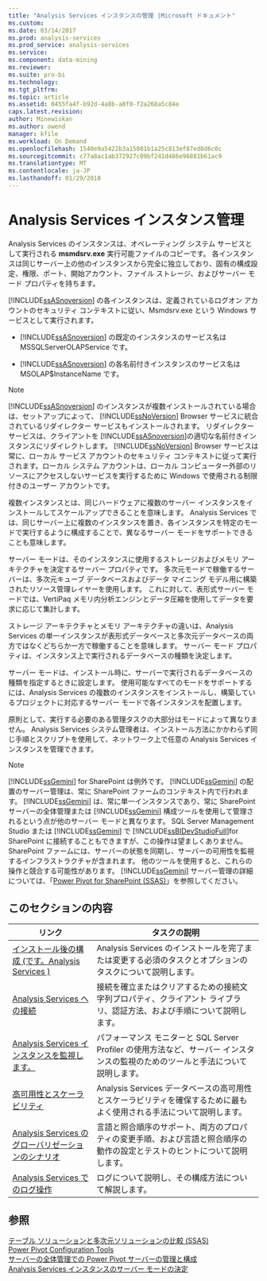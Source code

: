 ```yaml
---
title: "Analysis Services インスタンスの管理 |Microsoft ドキュメント"
ms.custom: 
ms.date: 03/14/2017
ms.prod: analysis-services
ms.prod_service: analysis-services
ms.service: 
ms.component: data-mining
ms.reviewer: 
ms.suite: pro-bi
ms.technology: 
ms.tgt_pltfrm: 
ms.topic: article
ms.assetid: 0455fa4f-b92d-4a8b-a8f0-f2a268a5c84e
caps.latest.revision: 
author: Minewiskan
ms.author: owend
manager: kfile
ms.workload: On Demand
ms.openlocfilehash: 1540e9a5422b3a15081b1a25c813ef87ed8d6c0c
ms.sourcegitcommit: c77a8ac1ab372927c09bf241d486e96881b61ac9
ms.translationtype: MT
ms.contentlocale: ja-JP
ms.lasthandoff: 01/29/2018
---
```

# <a name="analysis-services-instance-management"></a>Analysis Services インスタンス管理

  Analysis Services のインスタンスは、オペレーティング システム サービスとして実行される **msmdsrv.exe** 実行可能ファイルのコピーです。 各インスタンスは同じサーバー上の他のインスタンスから完全に独立しており、固有の構成設定、権限、ポート、開始アカウント、ファイル ストレージ、およびサーバー モード プロパティを持ちます。  
  
 [!INCLUDE[ssASnoversion](../../includes/ssasnoversion-md.md)] の各インスタンスは、定義されているログオン アカウントのセキュリティ コンテキストに従い、Msmdsrv.exe という Windows サービスとして実行されます。  
  
-   [!INCLUDE[ssASnoversion](../../includes/ssasnoversion-md.md)] の既定のインスタンスのサービス名は MSSQLServerOLAPService です。  
  
-   [!INCLUDE[ssASnoversion](../../includes/ssasnoversion-md.md)] の各名前付きインスタンスのサービス名は MSOLAP$InstanceName です。  
  
> [!NOTE]  
>  [!INCLUDE[ssASnoversion](../../includes/ssasnoversion-md.md)] のインスタンスが複数インストールされている場合は、セットアップによって、 [!INCLUDE[ssNoVersion](../../includes/ssnoversion-md.md)] Browser サービスに統合されているリダイレクター サービスもインストールされます。 リダイレクター サービスは、クライアントを [!INCLUDE[ssASnoversion](../../includes/ssasnoversion-md.md)]の適切な名前付きインスタンスにリダイレクトします。 [!INCLUDE[ssNoVersion](../../includes/ssnoversion-md.md)] Browser サービスは常に、ローカル サービス アカウントのセキュリティ コンテキストに従って実行されます。ローカル システム アカウントは、ローカル コンピューター外部のリソースにアクセスしないサービスを実行するために Windows で使用される制限付きのユーザー アカウントです。  
  
 複数インスタンスとは、同じハードウェアに複数のサーバー インスタンスをインストールしてスケールアップできることを意味します。 Analysis Services では、同じサーバー上に複数のインスタンスを置き、各インスタンスを特定のモードで実行するように構成することで、異なるサーバー モードをサポートできることも意味します。  
  
 サーバー モードは、そのインスタンスに使用するストレージおよびメモリ アーキテクチャを決定するサーバー プロパティです。 多次元モードで稼働するサーバーは、多次元キューブ データベースおよびデータ マイニング モデル用に構築されたリソース管理レイヤーを使用します。 これに対して、表形式サーバー モードでは、VertiPaq メモリ内分析エンジンとデータ圧縮を使用してデータを要求に応じて集計します。  
  
 ストレージ アーキテクチャとメモリ アーキテクチャの違いは、Analysis Services の単一インスタンスが表形式データベースと多次元データベースの両方ではなくどちらか一方で稼働することを意味します。 サーバー モード プロパティは、インスタンス上で実行されるデータベースの種類を決定します。  
  
 サーバー モードは、インストール時に、サーバーで実行されるデータベースの種類を指定するときに設定します。 使用可能なすべてのモードをサポートするには、Analysis Services の複数のインスタンスをインストールし、構築しているプロジェクトに対応するサーバー モードで各インスタンスを配置します。  
  
 原則として、実行する必要のある管理タスクの大部分はモードによって異なりません。 Analysis Services システム管理者は、インストール方法にかかわらず同じ手順とスクリプトを使用して、ネットワーク上で任意の Analysis Services インスタンスを管理できます。  
  
> [!NOTE]  
>  [!INCLUDE[ssGemini](../../includes/ssgemini-md.md)] for SharePoint は例外です。 [!INCLUDE[ssGemini](../../includes/ssgemini-md.md)] の配置のサーバー管理は、常に SharePoint ファームのコンテキスト内で行われます。 [!INCLUDE[ssGemini](../../includes/ssgemini-md.md)] は、常に単一インスタンスであり、常に SharePoint サーバーの全体管理または [!INCLUDE[ssGemini](../../includes/ssgemini-md.md)] 構成ツールを使用して管理されるという点が他のサーバー モードと異なります。 SQL Server Management Studio または [!INCLUDE[ssGemini](../../includes/ssgemini-md.md)] で [!INCLUDE[ssBIDevStudioFull](../../includes/ssbidevstudiofull-md.md)]for SharePoint に接続することもできますが、この操作は望ましくありません。 SharePoint ファームには、サーバーの状態を同期し、サーバーの可用性を監視するインフラストラクチャが含まれます。 他のツールを使用すると、これらの操作と競合する可能性があります。 [!INCLUDE[ssGemini](../../includes/ssgemini-md.md)] サーバー管理の詳細については、「[Power Pivot for SharePoint (SSAS)](../../analysis-services/power-pivot-sharepoint/power-pivot-for-sharepoint-ssas.md)」を参照してください。  
  
## <a name="in-this-section"></a>このセクションの内容  
  
|リンク|タスクの説明|  
|----------|----------------------|  
|[インストール後の構成 &#40;です。Analysis Services &#41;](../../analysis-services/instances/post-install-configuration-analysis-services.md)|Analysis Services のインストールを完了または変更する必須のタスクとオプションのタスクについて説明します。|  
|[Analysis Services への接続](../../analysis-services/instances/connect-to-analysis-services.md)|接続を確立またはクリアするための接続文字列プロパティ、クライアント ライブラリ、認証方法、および手順について説明します。|  
|[Analysis Services インスタンスを監視します。](../../analysis-services/instances/monitor-an-analysis-services-instance.md)|パフォーマンス モニターと SQL Server Profiler の使用方法など、サーバー インスタンスの監視のためのツールと手法について説明します。|  
|[高可用性とスケーラビリティ](../../analysis-services/instances/high-availability-and-scalability-in-analysis-services.md)|Analysis Services データベースの高可用性とスケーラビリティを確保するために最もよく使用される手法について説明します。 |  
|[Analysis Services のグローバリゼーションのシナリオ](../../analysis-services/globalization-scenarios-for-analysis-services.md)|言語と照合順序のサポート、両方のプロパティの変更手順、および言語と照合順序の動作の設定とテストのヒントについて説明します。|  
|[Analysis Services でのログ操作](../../analysis-services/instances/log-operations-in-analysis-services.md)|ログについて説明し、その構成方法について解説します。|  
  
  
## <a name="see-also"></a>参照  
 [テーブル ソリューションと多次元ソリューションの比較 (SSAS)](../../analysis-services/comparing-tabular-and-multidimensional-solutions-ssas.md)   
 [Power Pivot Configuration Tools](../../analysis-services/power-pivot-sharepoint/power-pivot-configuration-tools.md)   
 [サーバーの全体管理での Power Pivot サーバーの管理と構成](../../analysis-services/power-pivot-sharepoint/power-pivot-server-administration-and-configuration-in-central-administration.md)   
 [Analysis Services インスタンスのサーバー モードの決定](../../analysis-services/instances/determine-the-server-mode-of-an-analysis-services-instance.md)  
  
  
